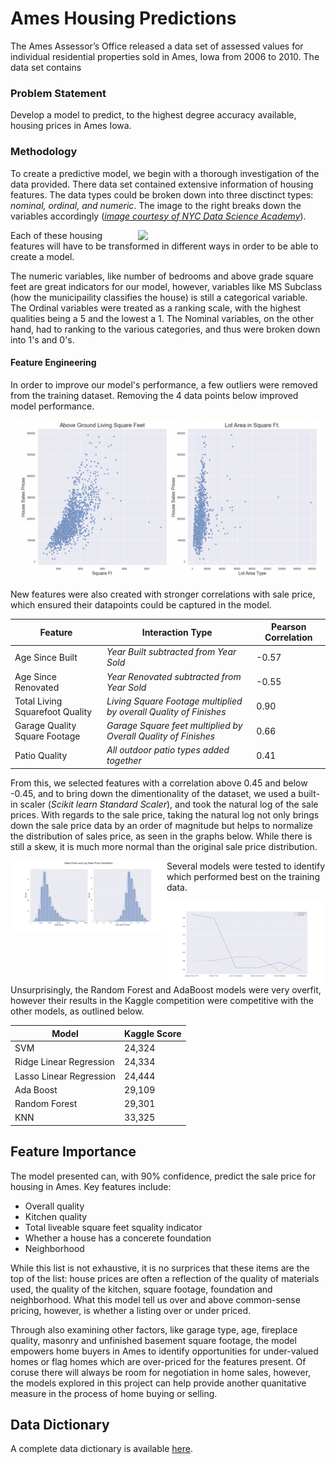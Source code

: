 # Ames Housing Predictions

The Ames Assessor’s Office released a data set of assessed values for individual residential properties sold in Ames, Iowa from 2006 to 2010. The data set contains 

### Problem Statement
Develop a model to predict, to the highest degree accuracy available, housing prices in Ames Iowa. 

### Methodology

To create a predictive model, we begin with a thorough investigation of the data provided. There data set contained extensive information of housing features. The data types could be broken down into three disctinct types: *nominal, ordinal, and numeric*. The image to the right breaks down the variables accordingly ([*image courtesy of NYC Data Science Academy*](https://nycdatascience.com/blog/student-works/studying-regression-model-efficacy-on-the-ames-housing-data-set/)). 

<img src = 'https://nycdsa-blog-files.s3.us-east-2.amazonaws.com/2019/09/ML_project_variables-1-1024x576.png' style="width: 300px; float: right;">

Each of these housing features will have to be transformed in different ways in order to be able to create a model. 

The numeric variables, like number of bedrooms and above grade square feet are great indicators for our model, however, variables like MS Subclass (how the municipaility classifies the house) is still a categorical variable. The Ordinal variables were treated as a ranking scale, with the highest qualities being a 5 and the lowest a 1. The Nominal variables, on the other hand, had to ranking to the various categories, and thus were broken down into 1's and 0's. 

#### Feature Engineering

In order to improve our model's performance, a few outliers were removed from the training dataset. Removing the 4 data points below improved model performance. 

<img src="/Images_and_Backup/outliers.png"/>

New features were also created with stronger correlations with sale price, which ensured their datapoints could be captured in the model. 

|Feature|Interaction Type|Pearson Correlation|
|---|---|---|
|Age Since Built|*Year Built subtracted from Year Sold*|-0.57 | 
|Age Since Renovated|*Year Renovated subtracted from Year Sold*| -0.55| 
|Total Living Squarefoot Quality|*Living Square Footage multiplied by overall Quality of Finishes*| 0.90| 
|Garage Quality Square Footage|*Garage Square feet multiplied by Overall Quality of Finishes*|0.66 | 
|Patio Quality|*All outdoor patio types added together*|0.41 | 

From this, we selected features with a correlation above 0.45 and below -0.45, and to bring down the dimentionality of the dataset, we used a built-in scaler (*Scikit learn Standard Scaler*), and took the natural log of the sale prices. With regards to the sale price, taking the natural log not only brings down the sale price data by an order of magnitude but helps to normalize the distribution of sales price, as seen in the graphs below. While there is still a skew, it is much more normal than the original sale price distribution. 

<img src = "/Images_and_Backup/sale_price_distribution.png"  style="width: 250px; float: left;"/>


Several models were tested to identify which performed best on the training data. 

<img src="/Images_and_Backup/model_perf_graph.png" alt="drawing" style="width: 250px; float: left;"/>

Unsurprisingly, the Random Forest and AdaBoost models were very overfit, however their results in the Kaggle competition were competitive with the other models, as outlined below. 

|Model|Kaggle Score|
|---|---|
|SVM|24,324|
|Ridge Linear Regression|24,334| 
|Lasso Linear Regression|24,444| 
|Ada Boost|29,109| 
|Random Forest|29,301| 
|KNN|33,325| 

## Feature Importance

The model presented can, with 90% confidence, predict the sale price for housing in Ames. 
Key features include:
 - Overall quality
 - Kitchen quality
 - Total liveable square feet squality indicator
 - Whether a house has a concerete foundation
 - Neighborhood

While this list is not exhaustive, it is no surprices that these items are the top of the list: house prices are often a reflection of the quality of materials used, the quality of the kitchen, square footage, foundation and neighborhood. What this model tell us over and above common-sense pricing, however, is whether a listing over or under priced. 

Through also examining other factors, like garage type, age, fireplace quality, masonry and unfinished basement square footage, the model empowers home buyers in Ames to identify opportunities for under-valued homes or flag homes which are over-priced for the features present. Of coruse there will always be room for negotiation in home sales, however, the models explored in this project can help provide another quanitative measure in the process of home buying or selling. 

## Data Dictionary 
A complete data dictionary is available [here](https://www.kaggle.com/c/dsi-us-11-project-2-regression-challenge/data).
